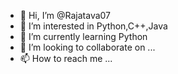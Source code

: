 - 👋 Hi, I’m @Rajatava07
- 👀 I’m interested in Python,C++,Java
- 🌱 I’m currently learning Python 
- 💞️ I’m looking to collaborate on ...
- 📫 How to reach me ...

<!---
Rajatava07/Rajatava07 is a ✨ special ✨ repository because its `README.md` (this file) appears on your GitHub profile.
You can click the Preview link to take a look at your changes.
--->
